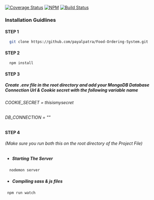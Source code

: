 [![Coverage Status](https://coveralls.io/repos/github/ntkme/github-buttons/badge.svg)](https://coveralls.io/github/ntkme/github-buttons)
[![NPM](https://img.shields.io/npm/v/react-github-buttons.svg)](https://www.npmjs.com/package/react-github-buttons)
[![Build Status](https://travis-ci.com/vaibhavhrt/react-github-buttons.svg?branch=master)](https://travis-ci.com/vaibhavhrt/react-github-buttons)

### Installation Guidlines

#### STEP 1

 ```sh
   git clone https://github.com/payalpatra/Food-Ordering-System.git
   ```

#### STEP 2

 ```sh
   npm install
   ```
   
#### STEP 3

##### Create .env file in the root directory and add your MongoDB Database Connection Url & Cookie secret with the following variable name
###### COOKIE_SECRET = thisismysecret
###### DB_CONNECTION = ""

#### STEP 4
###### (Make sure you run both this on the root directory of the Project File) 

* ##### Starting The Server
```sh
  nodemon server 
   ```
* ##### Compiling sass & js files

 ```sh
  npm run watch
   ```  
 
